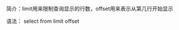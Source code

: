 简介：limit用来限制查询显示的行数，offset用来表示从第几行开始显示

语法：
select <columnname>
from <tablename>
limit <value>
offset <value>

